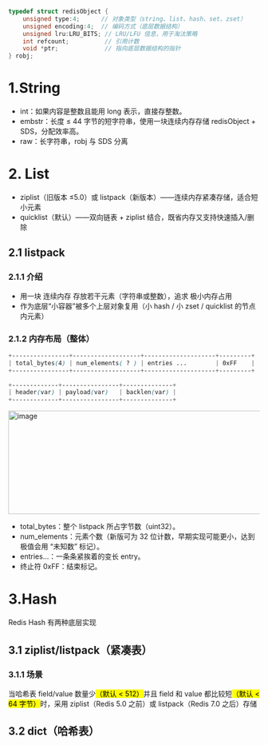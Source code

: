 ```c
typedef struct redisObject {
    unsigned type:4;      // 对象类型（string、list、hash、set、zset）
    unsigned encoding:4;  // 编码方式（底层数据结构）
    unsigned lru:LRU_BITS; // LRU/LFU 信息，用于淘汰策略
    int refcount;          // 引用计数
    void *ptr;             // 指向底层数据结构的指针
} robj;
```

# 1.String
- int：如果内容是整数且能用 long 表示，直接存整数。
- embstr：长度 ≤ 44 字节的短字符串，使用一块连续内存存储 redisObject + SDS，分配效率高。
- raw：长字符串，robj 与 SDS 分离

# 2. List
- ziplist（旧版本 ≤5.0）或 listpack（新版本）——连续内存紧凑存储，适合短小元素
- quicklist（默认）——双向链表 + ziplist 结合，既省内存又支持快速插入/删除
## 2.1 listpack
### 2.1.1 介绍
- 用一块 连续内存 存放若干元素（字符串或整数），追求 极小内存占用
- 作为底层“小容器”被多个上层对象复用（小 hash / 小 zset / quicklist 的节点内元素）

### 2.1.2 内存布局（整体）
```css
+----------------+-------------------+--------------------+---------+
| total_bytes(4) | num_elements( ? ) | entries ...        | 0xFF    |
+----------------+-------------------+--------------------+---------+

+-------------+----------------+--------------+
| header(var) | payload(var)   | backlen(var) |
+-------------+----------------+--------------+
```

<img width="713" height="207" alt="image" src="https://github.com/user-attachments/assets/9ba42c34-802f-4a26-b5a5-86c7e8aa1ef4" />


- total_bytes：整个 listpack 所占字节数（uint32）。
- num_elements：元素个数（新版可为 32 位计数，早期实现可能更小，达到极值会用 “未知数” 标记）。
- entries...：一条条紧挨着的变长 entry。
- 终止符 0xFF：结束标记。


# 3.Hash
Redis Hash 有两种底层实现

## 3.1 ziplist/listpack（紧凑表）
### 3.1.1 场景
当哈希表 field/value 数量少<mark>（默认 < 512）</mark>并且 field 和 value 都比较短<mark>（默认 < 64 字节）</mark>时，采用 ziplist（Redis 5.0 之前）或 listpack（Redis 7.0 之后）存储

## 3.2 dict（哈希表）
